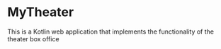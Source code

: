 # MyTheater
This is a Kotlin web application that implements the functionality of the theater box office
